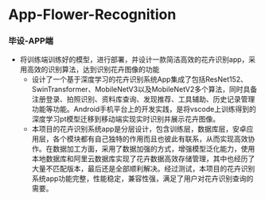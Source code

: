 # App-Flower-Recognition
### 毕设-APP端
- 将训练端训练好的模型，进行部署，并设计一款简洁高效的花卉识别app，采用高效的识别算法，达到识别花卉图像的功能<br>
  - 设计了一个基于深度学习的花卉识别系统App集成了包括ResNet152、SwinTransformer、MobileNetV3以及MobileNetV2多个算法，同时具备注册登录、拍照识别、资料库查询、发现推荐、工具辅助、历史记录管理功能等功能。Android手机平台上的开发实践，是将vscode上训练得到的深度学习pt模型迁移到移动端实现实时识别并展示花卉图像。<br>
  - 本项目的花卉识别系统app是分层设计，包含训练层，数据库层，安卓应用层，各个模块都有自己独特的作用而且也彼此有联系，从而实现高效协作。在数据加工方面，采用了数据加强的方式，增强模型泛化能力，使用本地数据库和阿里云数据库实现了花卉数据高效存储管理，其中也经历了大量不匹配版本，最后还是全部顺利解决。经过测试，本项目的花卉识别系统app功能完整，性能稳定，兼容性强，满足了用户对花卉识别查询的需要。

